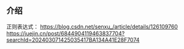 ## 介绍

正则表达式：
https://blog.csdn.net/senxu_/article/details/126109760
https://juejin.cn/post/6844904119463837704?searchId=202403071425035417BA134A41E28F7074


